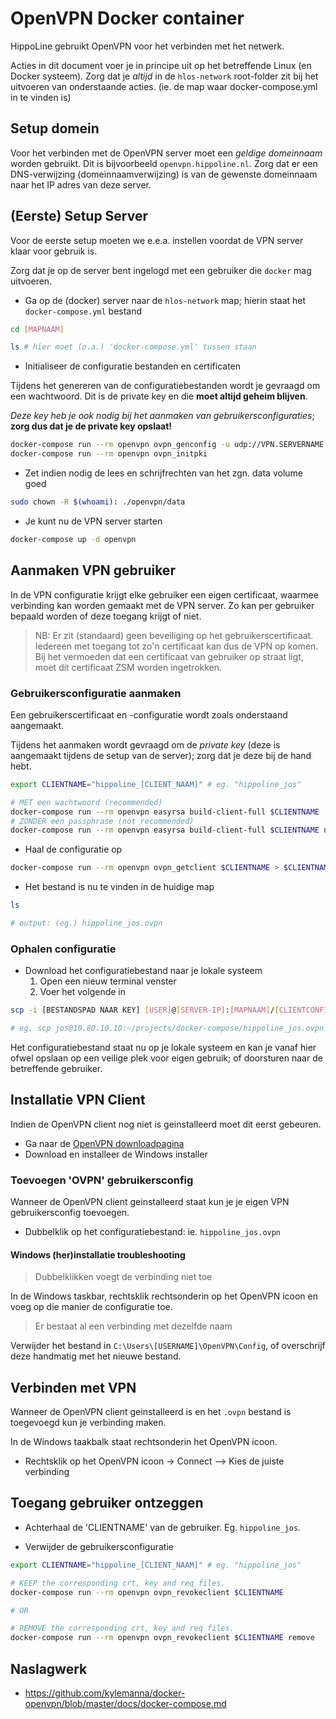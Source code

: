 # OpenVPN Docker container

HippoLine gebruikt OpenVPN voor het verbinden met het netwerk.

Acties in dit document voer je in principe uit op het betreffende Linux (en Docker systeem). Zorg dat je *altijd* in de `hlos-network` root-folder zit bij het uitvoeren van onderstaande acties. (ie. de map waar docker-compose.yml in te vinden is)

## Setup domein

Voor het verbinden met de OpenVPN server moet een *geldige domeinnaam* worden gebruikt. Dit is bijvoorbeeld `openvpn.hippoline.nl`. Zorg dat er een DNS-verwijzing (domeinnaamverwijzing) is van de gewenste domeinnaam naar het IP adres van deze server.

## (Eerste) Setup Server

Voor de eerste setup moeten we e.e.a. instellen voordat de VPN server klaar voor gebruik is.

Zorg dat je op de server bent ingelogd met een gebruiker die `docker` mag uitvoeren.

- Ga op de (docker) server naar de `hlos-network` map; hierin staat het `docker-compose.yml` bestand

```bash
cd [MAPNAAM]

ls # hier moet (o.a.) 'docker-compose.yml' tussen staan
```

- Initialiseer de configuratie bestanden en certificaten

Tijdens het genereren van de configuratiebestanden wordt je gevraagd om een wachtwoord. Dit is de private key en die **moet altijd geheim blijven**. 

*Deze key heb je ook nodig bij het aanmaken van gebruikersconfiguraties*; **zorg dus dat je de private key opslaat!**

```bash
docker-compose run --rm openvpn ovpn_genconfig -u udp://VPN.SERVERNAME.COM
docker-compose run --rm openvpn ovpn_initpki
```

- Zet indien nodig de lees en schrijfrechten van het zgn. data volume goed

```bash
sudo chown -R $(whoami): ./openvpn/data
```

- Je kunt nu de VPN server starten

```bash
docker-compose up -d openvpn
```

## Aanmaken VPN gebruiker

In de VPN configuratie krijgt elke gebruiker een eigen certificaat, waarmee verbinding kan worden gemaakt met de VPN server. Zo kan per gebruiker bepaald worden of deze toegang krijgt of niet.

> NB: Er zit (standaard) geen beveiliging op het gebruikerscertificaat. Iedereen met toegang tot zo'n certificaat kan dus de VPN op komen. Bij het vermoeden dat een certificaat van gebruiker op straat ligt, moet dit certificaat ZSM worden ingetrokken.

### Gebruikersconfiguratie aanmaken

Een gebruikerscertificaat en -configuratie wordt zoals onderstaand aangemaakt. 

Tijdens het aanmaken wordt gevraagd om de *private key* (deze is aangemaakt tijdens de setup van de server); zorg dat je deze bij de hand hebt.

```bash
export CLIENTNAME="hippoline_[CLIENT_NAAM]" # eg. "hippoline_jos"

# MET een wachtwoord (recommended)
docker-compose run --rm openvpn easyrsa build-client-full $CLIENTNAME
# ZONDER een passphrase (not recommended)
docker-compose run --rm openvpn easyrsa build-client-full $CLIENTNAME nopass
```

- Haal de configuratie op

```bash
docker-compose run --rm openvpn ovpn_getclient $CLIENTNAME > $CLIENTNAME.ovpn
```

- Het bestand is nu te vinden in de huidige map

```bash
ls

# output: (eg.) hippoline_jos.ovpn
```

### Ophalen configuratie

- Download het configuratiebestand naar je lokale systeem
    1. Open een nieuw terminal venster
    2. Voer het volgende in

```bash
scp -i [BESTANDSPAD NAAR KEY] [USER]@[SERVER-IP]:[MAPNAAM]/[CLIENTCONFIG].ovpn [LOKALE-MAP]

# eg. scp jos@10.80.10.10:~/projects/docker-compose/hippoline_jos.ovpn ~/Desktop/hippoline_jos.ovpn
```

Het configuratiebestand staat nu op je lokale systeem en kan je vanaf hier ofwel opslaan op een veilige plek voor eigen gebruik; of doorsturen naar de betreffende gebruiker.

## Installatie VPN Client

Indien de OpenVPN client nog niet is geinstalleerd moet dit eerst gebeuren.

- Ga naar de [OpenVPN downloadpagina](https://openvpn.net/index.php/open-source/downloads.html)
- Download en installeer de Windows installer

### Toevoegen 'OVPN' gebruikersconfig

Wanneer de OpenVPN client geinstalleerd staat kun je je eigen VPN gebruikersconfig toevoegen.

- Dubbelklik op het configuratiebestand: ie. `hippoline_jos.ovpn`

#### Windows (her)installatie troubleshooting

> Dubbelklikken voegt de verbinding niet toe

In de Windows taskbar, rechtsklik rechtsonderin op het OpenVPN icoon en voeg op die manier de configuratie toe.

> Er bestaat al een verbinding met dezelfde naam

Verwijder het bestand in `C:\Users\[USERNAME]\OpenVPN\Config`, of overschrijf deze handmatig met het nieuwe bestand.

## Verbinden met VPN

Wanneer de OpenVPN client geinstalleerd is en het `.ovpn` bestand is toegevoegd kun je verbinding maken.

In de Windows taakbalk staat rechtsonderin het OpenVPN icoon.

- Rechtsklik op het OpenVPN icoon -> Connect --> Kies de juiste verbinding

## Toegang gebruiker ontzeggen

- Achterhaal de 'CLIENTNAME' van de gebruiker. Eg. `hippoline_jos`.

- Verwijder de gebruikersconfiguratie

```bash
export CLIENTNAME="hippoline_[CLIENT_NAAM]" # eg. "hippoline_jos"

# KEEP the corresponding crt, key and req files.
docker-compose run --rm openvpn ovpn_revokeclient $CLIENTNAME

# OR

# REMOVE the corresponding crt, key and req files.
docker-compose run --rm openvpn ovpn_revokeclient $CLIENTNAME remove
```

## Naslagwerk

- <https://github.com/kylemanna/docker-openvpn/blob/master/docs/docker-compose.md>